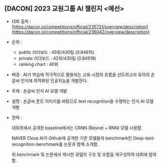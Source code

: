 ## [DACON] 2023 교원그룹 AI 챌린지 <예선>
- 대회 출처 : [https://dacon.io/competitions/official/235731/overview/description](https://dacon.io/competitions/official/236042/overview/description)

- 순위 : 
    - public 리더보드 : 45위/430팀 (0.84615)
    - private 리더보드 : 42위/430팀 (0.84918)
    - ranking chart : 40위 

- 배경 : AI가 학습에 적극적으로 활용되는 교육 시장의 흐름을 선도하고자 유아의 손글씨 인식에 최적화된 인공지능을 개발한다. 

- 주제 : 손글씨 인식 AI 모델 개발 

- 설명 : 손글씨 폰트 이미지를 바탕으로 text recognition을 수행하는 인식 AI 모델 개발

- 전략 : 
  
  대회측에서 공개한 baseline에서는 CRNN (Resnet + RNN) 모델 사용함.
  
  NAVER Clova AI가 Github에 공개한 기존 모델들의 benchmark인 Deep-text-recognition-benchmark를 논문과 함께 소개함.
  
  위 benchmark 및 논문에서 제시한 모델의 구조 및 조합을 재구성하여 대회에 참여함.
